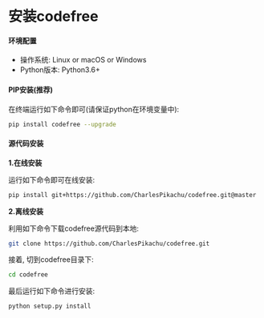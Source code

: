 # 安装codefree


#### 环境配置

- 操作系统: Linux or macOS or Windows
- Python版本: Python3.6+


#### PIP安装(推荐)

在终端运行如下命令即可(请保证python在环境变量中):

```sh
pip install codefree --upgrade
```


#### 源代码安装

**1.在线安装**

运行如下命令即可在线安装:

```sh
pip install git+https://github.com/CharlesPikachu/codefree.git@master
```

**2.离线安装**

利用如下命令下载codefree源代码到本地:

```sh
git clone https://github.com/CharlesPikachu/codefree.git
```

接着, 切到codefree目录下:

```sh
cd codefree
```

最后运行如下命令进行安装:

```sh
python setup.py install
```